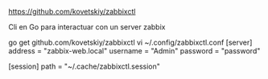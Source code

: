 https://github.com/kovetskiy/zabbixctl

Cli en Go para interactuar con un server zabbix

go get github.com/kovetskiy/zabbixctl
vi ~/.config/zabbixctl.conf
[server]
  address  = "zabbix-web.local"
  username = "Admin"
  password = "password"

[session]
  path = "~/.cache/zabbixctl.session"
